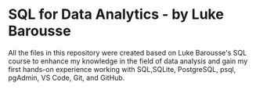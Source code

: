 # SQL for Data Analytics - by Luke Barousse

All the files in this repository were created based on Luke Barousse's SQL course to enhance my knowledge in the field of data analysis and gain my first hands-on experience working with SQL,SQLite, PostgreSQL, psql, pgAdmin, VS Code, Git, and GitHub.